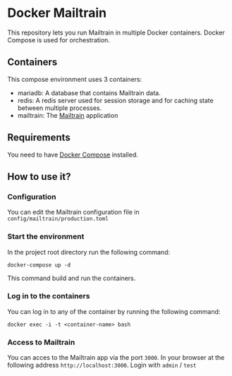 # Docker Mailtrain

This repository lets you run Mailtrain in multiple Docker containers. Docker Compose is used for orchestration.

## Containers

This compose environment uses 3 containers:

- mariadb: A database that contains Mailtrain data.
- redis: A redis server used for session storage and for caching state between multiple processes.
- mailtrain: The [Mailtrain](https://github.com/andris9/mailtrain) application

## Requirements

You need to have [Docker Compose](https://docs.docker.com/compose/install/) installed.

## How to use it?

### Configuration

You can edit the Mailtrain configuration file in `config/mailtrain/production.toml`

### Start the environment

In the project root directory run the following command:

`docker-compose up -d`

This command build and run the containers.

### Log in to the containers

You can log in to any of the container by running the following command:

`docker exec -i -t <container-name> bash`

### Access to Mailtrain

You can acces to the Mailtrain app via the port `3000`. In your browser at the following address `http://localhost:3000`.
Login with `admin` / `test`



